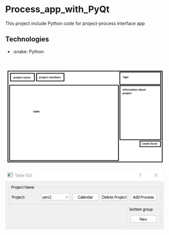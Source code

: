 # Process_app_with_PyQt
This project include Python code for project-process interface app

## Technologies
<ul>
<li> :snake: Python </li>
</ul>

<br>

![2](https://github.com/SeymaAtmaca/Process_app_with_PyQt/blob/main/images/2.jpg) <br><br>
![1](https://github.com/SeymaAtmaca/Process_app_with_PyQt/blob/main/images/1.jpg) <br><br>



